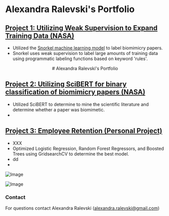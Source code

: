 # Alexandra Ralevski's Portfolio




## [Project 1: Utilizing Weak Supervision to Expand Training Data (NASA)](https://github.com/ARalevski/nasa_petal_snorkel)
- Utilized the [Snorkel machine learning model](https://snorkel.ai/) to label biomimicry papers.
- Snorkel uses weak supervision to label large amounts of training data using programmatic labeling functions based on keyword 'rules'.

<p align="center">
  # Alexandra Ralevski's Portfolio
</p>

## [Project 2: Utilizing SciBERT for binary classification of biomimicry papers (NASA)](https://github.com/ARalevski/nasa_petal_scibert)
- Utilized SciBERT to determine to mine the scientific literature and determine whether a paper was biomimetic.
- 


## [Project 3: Employee Retention (Personal Project)](https://github.com/ARalevski/which_employees_leave)
- XXX
- Optimized Logistic Regression, Random Forest Regressors, and Boosted Trees using GridsearchCV to determine the best model.
- dd
-


![Image](https://user-images.githubusercontent.com/68359251/140568193-f845f3dc-aec8-42af-a295-39e5f3c2b43c.png)

![Image](https://user-images.githubusercontent.com/68359251/140568255-abe08844-eced-4995-adaa-d2c73c4c3239.png)


### Contact
For questions contact Alexandra Ralevski (alexandra.ralevski@gmail.com)

